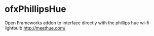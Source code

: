 ofxPhillipsHue
==============

Open Frameworks addon to interface directly with the phillips hue wi-fi lightbulb http://meethue.com/
